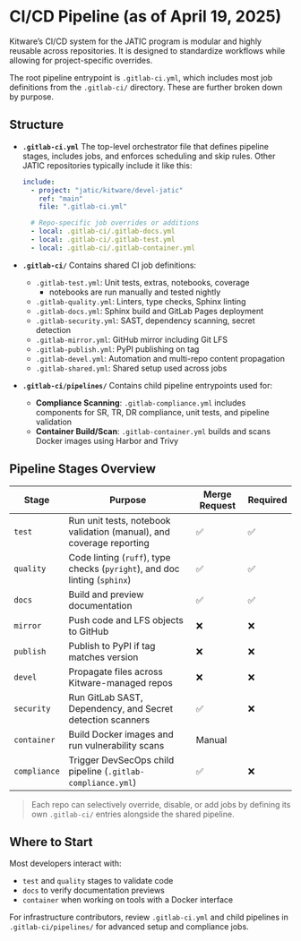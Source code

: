 # CI/CD Pipeline (as of April 19, 2025)

Kitware’s CI/CD system for the JATIC program is modular and highly reusable
across repositories. It is designed to standardize workflows while allowing for
project-specific overrides.

The root pipeline entrypoint is `.gitlab-ci.yml`, which includes most job
definitions from the `.gitlab-ci/` directory. These are further broken down by
purpose.

## Structure

- **`.gitlab-ci.yml`** The top-level orchestrator file that defines pipeline
  stages, includes jobs, and enforces scheduling and skip rules. Other JATIC
  repositories typically include it like this:

  ```yaml
  include:
    - project: "jatic/kitware/devel-jatic"
      ref: "main"
      file: ".gitlab-ci.yml"

    # Repo-specific job overrides or additions
    - local: .gitlab-ci/.gitlab-docs.yml
    - local: .gitlab-ci/.gitlab-test.yml
    - local: .gitlab-ci/.gitlab-container.yml
  ```

- **`.gitlab-ci/`** Contains shared CI job definitions:

  - `.gitlab-test.yml`: Unit tests, extras, notebooks, coverage
    - notebooks are run manually and tested nightly
  - `.gitlab-quality.yml`: Linters, type checks, Sphinx linting
  - `.gitlab-docs.yml`: Sphinx build and GitLab Pages deployment
  - `.gitlab-security.yml`: SAST, dependency scanning, secret detection
  - `.gitlab-mirror.yml`: GitHub mirror including Git LFS
  - `.gitlab-publish.yml`: PyPI publishing on tag
  - `.gitlab-devel.yml`: Automation and multi-repo content propagation
  - `.gitlab-shared.yml`: Shared setup used across jobs

- **`.gitlab-ci/pipelines/`** Contains child pipeline entrypoints used for:

  - **Compliance Scanning**: `.gitlab-compliance.yml` includes components for
    SR, TR, DR compliance, unit tests, and pipeline validation
  - **Container Build/Scan**: `.gitlab-container.yml` builds and scans Docker
    images using Harbor and Trivy

## Pipeline Stages Overview

| Stage | Purpose | Merge Request | Required |
|-------------|-------------------------------------------------------------------------|-------------|-------------|
| `test` | Run unit tests, notebook validation (manual), and coverage reporting | ✅ | ✅ |
| `quality` | Code linting (`ruff`), type checks (`pyright`), and doc linting (`sphinx`) | ✅ | ✅ |
| `docs` | Build and preview documentation | ✅ | ✅ |
| `mirror` | Push code and LFS objects to GitHub | ❌ | ❌ |
| `publish` | Publish to PyPI if tag matches version | ❌ | ❌ |
| `devel` | Propagate files across Kitware-managed repos | ❌ | ❌ |
| `security` | Run GitLab SAST, Dependency, and Secret detection scanners | ✅ | ❌ |
| `container` | Build Docker images and run vulnerability scans | Manual |
| `compliance`| Trigger DevSecOps child pipeline (`.gitlab-compliance.yml`) | ✅ | ❌ |

> Each repo can selectively override, disable, or add jobs by defining its own
> `.gitlab-ci/` entries alongside the shared pipeline.

## Where to Start

Most developers interact with:

- `test` and `quality` stages to validate code
- `docs` to verify documentation previews
- `container` when working on tools with a Docker interface

For infrastructure contributors, review `.gitlab-ci.yml` and child pipelines in
`.gitlab-ci/pipelines/` for advanced setup and compliance jobs.

<!--
.. Code Style Consistency (``test-py-lint``)
.. -----------------------------------------
.. Runs ``flake8`` to quality check the code style.
.. You can run this check manually in your local repository with
.. ``poetry run flake8``.

.. Passage of this check is strictly required.

.. Static Type Analysis (``test-py-typecheck``)
.. --------------------------------------------
.. Performs static type analysis.
.. You can run this check manually in your local repository with ``poetry run
.. mypy``.

.. Passage of this check is strictly required.

.. Documentation Build (``test-docs-build``)
.. -----------------------------------------
.. Performs a build of our Sphinx documentation.

.. Passage of this check is strictly required.

.. Unit Tests (``test-pytest``)
.. ----------------------------
.. Runs the unittests created under ``tests/`` as well as any doctests found in
.. docstrings in the package code proper.
.. You can run this check manually  in your local repository with ``poetry run
.. pytest``.

.. Passage of these checks is strictly required.

.. Regression Tests
.. ^^^^^^^^^^^^^^^^
.. Regression test snapshots are generated using
.. `syrupy <https://github.com/syrupy-project/syrupy>`_. To generate new snapshots,
.. run ``poetry run pytest --snapshot-update path/to/test_file.py``. Ensure the full
.. filepath is included so that irrelevant snapshots are not erroneously updated.
.. Once a snapshot is generated, regression test results will be included in the
.. ``test-pytest`` job.

.. Code Coverage (``test-coverage-percent``)
.. -----------------------------------------
.. This job checks that the lines of code covered by our Unit Tests checks meet or
.. exceed certain thresholds.

.. Passage of this check is not strictly required but highly encouraged.

.. Release Notes Check (``test-release-notes-check``)
.. --------------------------------------------------
.. Checks that the current branch's release notes has modifications relative to
.. the marge target's.

.. Passage of this check is not strictly required but highly encouraged.

.. Example Notebooks Execution (``test-notebooks``)
.. ------------------------------------------------
.. This check executes included example notebooks to ensure their proper
.. functionality with the package with respect to a merge request.
.. Not all notebooks may be run, as some may be set up to use too many resources
.. or run for an extended period of time.

.. Passage of these checks is strictly required.
-->
